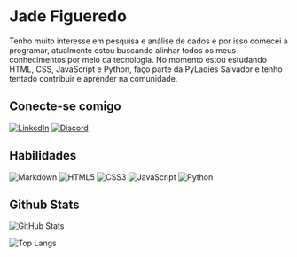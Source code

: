 # Jade Figueredo
Tenho muito interesse em pesquisa e análise de dados e por isso comecei a programar, atualmente estou buscando alinhar todos os meus conhecimentos por meio da tecnologia.
No momento estou estudando HTML, CSS, JavaScript e Python, faço parte da PyLadies Salvador e tenho tentado contribuir e aprender na comunidade.
## Conecte-se comigo
[![LinkedIn](https://img.shields.io/badge/-LinkedIn-E6E6FA?style=for-the-badge&logo=linkedin&logoColor=30A3DC)](https://www.linkedin.com/in/jadefigueredo/)
[![Discord](https://img.shields.io/badge/Discord-E6E6FA?style=for-the-badge&logo=discord)](https://www.discord.com/in/jadefigueredo/)

## Habilidades
![Markdown](https://img.shields.io/badge/Markdown-E6E6FA?style=for-the-badge&logo=markdown)
![HTML5](https://img.shields.io/badge/HTML5-E6E6FA?style=for-the-badge&logo=html5)
![CSS3](https://img.shields.io/badge/CSS3-E6E6FA?style=for-the-badge&logo=css3&logoColor=264CE4)
![JavaScript](https://img.shields.io/badge/JavaScript-E6E6FA?style=for-the-badge&logo=javascript)
![Python](https://img.shields.io/badge/Python-E6E6FA?style=for-the-badge&logo=python)


## Github Stats

![GitHub Stats](https://github-readme-stats.vercel.app/api?username=jadefigueredo&theme=transparent&bg_color=E6E6FA&border_color=30A3DC&show_icons=true&icon_color=30A3DC&title_color=E94D5F&text_color=000)

![Top Langs](https://github-readme-stats-git-masterrstaa-rickstaa.vercel.app/api/top-langs/?username=jadefigueredo&bg_color=E6E6FA&border_color=30A3DC&title_color=E94D5F&text_color=000)

